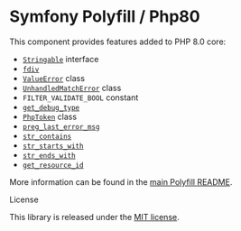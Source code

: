 Symfony Polyfill / Php80
===

This component provides features added to PHP 8.0 core:

- [`Stringable`](https://php.net/stringable) interface
- [`fdiv`](https://php.net/fdiv)
- [`ValueError`](https://php.net/valueerror) class
- [`UnhandledMatchError`](https://php.net/unhandledmatcherror) class
- `FILTER_VALIDATE_BOOL` constant
- [`get_debug_type`](https://php.net/get_debug_type)
- [`PhpToken`](https://php.net/phptoken) class
- [`preg_last_error_msg`](https://php.net/preg_last_error_msg)
- [`str_contains`](https://php.net/str_contains)
- [`str_starts_with`](https://php.net/str_starts_with)
- [`str_ends_with`](https://php.net/str_ends_with)
- [`get_resource_id`](https://php.net/get_resource_id)

More information can be found in the
[main Polyfill README](https://github.com/symfony/polyfill/blob/main/README.md).

License


This library is released under the [MIT license](LICENSE).
